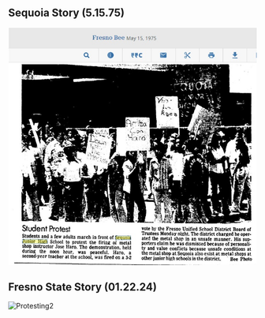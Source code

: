 ## Sequoia Story (5.15.75)
![Protesting1](https://github.com/everestso/everestso.github.io/blob/master/img/Protesting123.jpg "Protesting1")

## Fresno State Story (01.22.24)
<img src="https://github.com/everestso/everestso.github.io/blob/master/img/Protesting2.jpg" alt="Protesting2" width="50%" height="auto"> 
 
